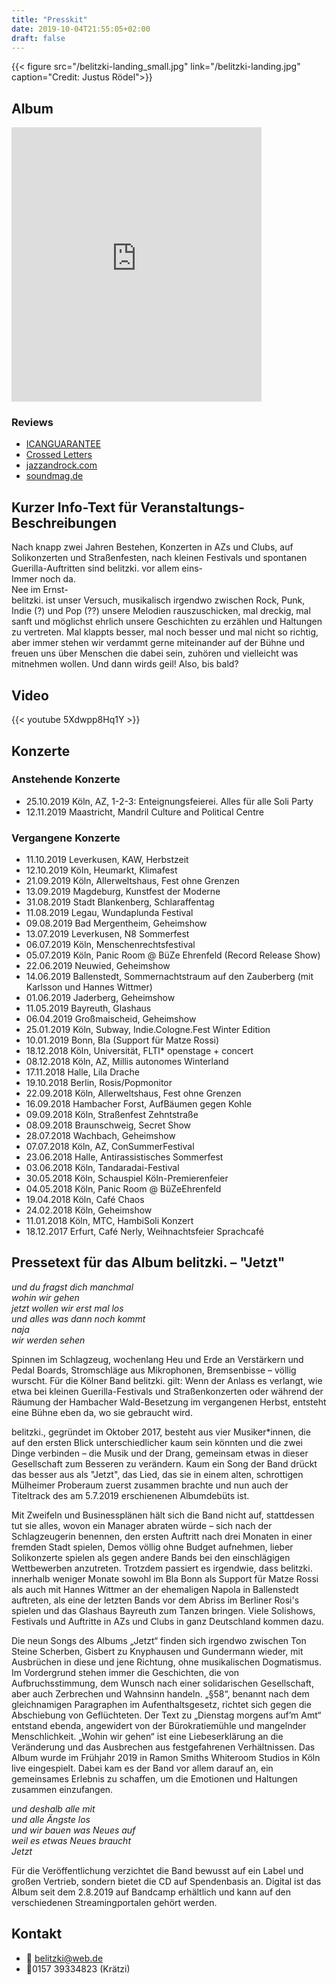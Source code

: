```yaml
---
title: "Presskit"
date: 2019-10-04T21:55:05+02:00
draft: false
---
```


{{< figure src="/belitzki-landing_small.jpg" link="/belitzki-landing.jpg" caption="Credit: Justus Rödel">}}

## Album

<iframe style="border: 0; width: 400px; height: 439px;" src="https://bandcamp.com/EmbeddedPlayer/album=1575319358/size=large/bgcol=ffffff/linkcol=0687f5/artwork=small/transparent=true/" seamless><a href="http://belitzki.bandcamp.com/album/jetzt">Jetzt by belitzki.</a></iframe>

### Reviews

- [ICANGUARANTEE](https://www.icanguarantee.com/belitzki-jetzt/)
- [Crossed Letters](https://crossedletters.wordpress.com/2019/09/22/bandsalat-belitzki-cape-light-cultdreams-gender-roles-keele-montreal-slaughter-beach-dog-yarostan/)
- [jazzandrock.com](http://jazzandrock.com/?p=12088)
- [soundmag.de](https://www.soundmag.de/reviews/belitzki-jetzt/)

## Kurzer Info-Text für Veranstaltungs-Beschreibungen

Nach knapp zwei Jahren Bestehen, Konzerten in AZs und Clubs, auf Solikonzerten und Straßenfesten, nach kleinen Festivals und spontanen Guerilla-Auftritten sind belitzki. vor allem eins- <br />
Immer noch da. <br />
Nee im Ernst- <br />
belitzki. ist unser Versuch, musikalisch irgendwo zwischen Rock, Punk, Indie (?) und Pop (??) unsere Melodien rauszuschicken, mal dreckig, mal sanft und möglichst ehrlich unsere Geschichten zu erzählen und Haltungen zu vertreten.
Mal klappts besser, mal noch besser und mal nicht so richtig, aber immer stehen wir verdammt gerne miteinander auf der Bühne und freuen uns über Menschen die dabei sein, zuhören und vielleicht was mitnehmen wollen.
Und dann wirds geil!
Also, bis bald?

## Video

{{< youtube 5Xdwpp8Hq1Y >}}

## Konzerte

### Anstehende Konzerte

- 25.10.2019 Köln, AZ, 1-2-3: Enteignungsfeierei. Alles für alle Soli Party
- 12.11.2019 Maastricht, Mandril Culture and Political Centre

### Vergangene Konzerte

- 11.10.2019 Leverkusen, KAW, Herbstzeit
- 12.10.2019 Köln, Heumarkt, Klimafest
- 21.09.2019 Köln, Allerweltshaus, Fest ohne Grenzen
- 13.09.2019 Magdeburg, Kunstfest der Moderne
- 31.08.2019 Stadt Blankenberg, Schlaraffentag
- 11.08.2019 Legau, Wundaplunda Festival
- 09.08.2019 Bad Mergentheim, Geheimshow
- 13.07.2019 Leverkusen, N8 Sommerfest
- 06.07.2019 Köln, Menschenrechtsfestival
- 05.07.2019 Köln, Panic Room @ BüZe Ehrenfeld (Record Release Show)
- 22.06.2019 Neuwied, Geheimshow
- 14.06.2019 Ballenstedt, Sommernachtstraum auf den Zauberberg (mit Karlsson und Hannes Wittmer)
- 01.06.2019 Jaderberg, Geheimshow
- 11.05.2019 Bayreuth, Glashaus
- 06.04.2019 Großmaischeid, Geheimshow
- 25.01.2019 Köln, Subway, Indie.Cologne.Fest Winter Edition
- 10.01.2019 Bonn, Bla (Support für Matze Rossi)
- 18.12.2018 Köln, Universität, FLTI* openstage + concert
- 08.12.2018 Köln, AZ, Millis autonomes Winterland
- 17.11.2018 Halle, Lila Drache
- 19.10.2018 Berlin, Rosis/Popmonitor
- 22.09.2018 Köln, Allerweltshaus, Fest ohne Grenzen
- 16.09.2018 Hambacher Forst, AufBäumen gegen Kohle
- 09.09.2018 Köln, Straßenfest Zehntstraße
- 08.09.2018 Braunschweig, Secret Show
- 28.07.2018 Wachbach, Geheimshow
- 07.07.2018 Köln, AZ, ConSummerFestival
- 23.06.2018 Halle, Antirassistisches Sommerfest
- 03.06.2018 Köln, Tandaradai-Festival
- 30.05.2018 Köln, Schauspiel Köln-Premierenfeier
- 04.05.2018 Köln, Panic Room @ BüZeEhrenfeld
- 19.04.2018 Köln, Café Chaos
- 24.02.2018 Köln, Geheimshow
- 11.01.2018 Köln, MTC, HambiSoli Konzert
- 18.12.2017 Erfurt, Café Nerly, Weihnachtsfeier Sprachcafé

## Pressetext für das Album belitzki. – "Jetzt"

*und du fragst dich manchmal* <br />
*wohin wir gehen* <br />
*jetzt wollen wir erst mal los* <br />
*und alles was dann noch kommt* <br />
*naja* <br />
*wir werden sehen*

Spinnen im Schlagzeug, wochenlang Heu und Erde an Verstärkern und Pedal Boards, Stromschläge aus Mikrophonen, Bremsenbisse – völlig wurscht. Für die Kölner Band belitzki. gilt: Wenn der Anlass es verlangt, wie etwa bei kleinen Guerilla-Festivals und Straßenkonzerten oder während der Räumung der Hambacher Wald-Besetzung im vergangenen Herbst, entsteht eine Bühne eben da, wo sie gebraucht wird.

belitzki., gegründet im Oktober 2017, besteht aus vier Musiker*innen, die auf den ersten Blick unterschiedlicher kaum sein könnten und die zwei Dinge verbinden – die Musik und der Drang, gemeinsam etwas in dieser Gesellschaft zum Besseren zu verändern. Kaum ein Song der Band drückt das besser aus als "Jetzt", das Lied, das sie in einem alten, schrottigen Mülheimer Proberaum zuerst zusammen brachte und nun auch der Titeltrack des am 5.7.2019 erschienenen Albumdebüts ist.

Mit Zweifeln und Businessplänen hält sich die Band nicht auf, stattdessen tut sie alles, wovon ein Manager abraten würde – sich nach der Schlagzeugerin benennen, den ersten Auftritt nach drei Monaten in einer fremden Stadt spielen, Demos völlig ohne Budget aufnehmen, lieber Solikonzerte spielen als gegen andere Bands bei den einschlägigen Wettbewerben anzutreten. Trotzdem passiert es irgendwie, dass belitzki. innerhalb weniger Monate sowohl im Bla Bonn als Support für Matze Rossi als auch mit Hannes Wittmer an der ehemaligen Napola in Ballenstedt auftreten, als eine der letzten Bands vor dem Abriss im Berliner Rosi's spielen und das Glashaus Bayreuth zum Tanzen bringen. Viele Solishows, Festivals und Auftritte in AZs und Clubs in ganz Deutschland kommen dazu.

Die neun Songs des Albums „Jetzt“ finden sich irgendwo zwischen Ton Steine Scherben, Gisbert zu Knyphausen und Gundermann wieder, mit Ausbrüchen in diese und jene Richtung, ohne musikalischen Dogmatismus. Im Vordergrund stehen immer die Geschichten, die von Aufbruchsstimmung, dem Wunsch nach einer solidarischen Gesellschaft, aber auch Zerbrechen und Wahnsinn handeln. „§58“, benannt nach dem gleichnamigen Paragraphen im Aufenthaltsgesetz, richtet sich gegen die Abschiebung von Geflüchteten. Der Text zu „Dienstag morgens auf’m Amt“ entstand ebenda, angewidert von der Bürokratiemühle und mangelnder Menschlichkeit. „Wohin wir gehen“ ist eine Liebeserklärung an die Veränderung und das Ausbrechen aus festgefahrenen Verhältnissen. Das Album wurde im Frühjahr 2019 in Ramon Smiths Whiteroom Studios in Köln live eingespielt. Dabei kam es der Band vor allem darauf an, ein gemeinsames Erlebnis zu schaffen, um die Emotionen und Haltungen zusammen einzufangen.

*und deshalb alle mit* <br />
*und alle Ängste los* <br />
*und wir bauen was Neues auf* <br />
*weil es etwas Neues braucht* <br />
*Jetzt*

Für die Veröffentlichung verzichtet die Band bewusst auf ein Label und großen Vertrieb, sondern bietet die CD auf Spendenbasis an. Digital ist das Album seit dem 2.8.2019 auf Bandcamp erhältlich und kann auf den verschiedenen Streamingportalen gehört werden.

## Kontakt

- 📧 belitzki@web.de
- 📱0157 39334823 (Krätzi)
